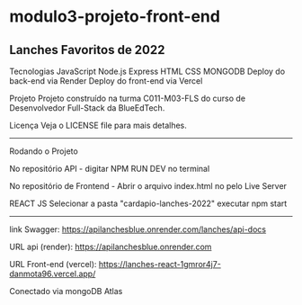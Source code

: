 # modulo3-projeto-front-end

Lanches Favoritos de 2022
--
Tecnologias
JavaScript
Node.js
Express
HTML
CSS
MONGODB
Deploy do back-end via Render
Deploy do front-end via Vercel

Projeto
Projeto construído na turma C011-M03-FLS do curso de Desenvolvedor Full-Stack da BlueEdTech.


Licença
Veja o LICENSE file para mais detalhes.

---- 
Rodando o Projeto

No repositório API -
digitar NPM RUN DEV no terminal

No repositório de Frontend -
Abrir o arquivo index.html no pelo Live Server

REACT JS 
Selecionar a pasta "cardapio-lanches-2022"
executar npm start

---

link Swagger: https://apilanchesblue.onrender.com/lanches/api-docs

URL api (render): https://apilanchesblue.onrender.com

URL Front-end (vercel): https://lanches-react-1gmror4j7-danmota96.vercel.app/

Conectado via mongoDB Atlas
